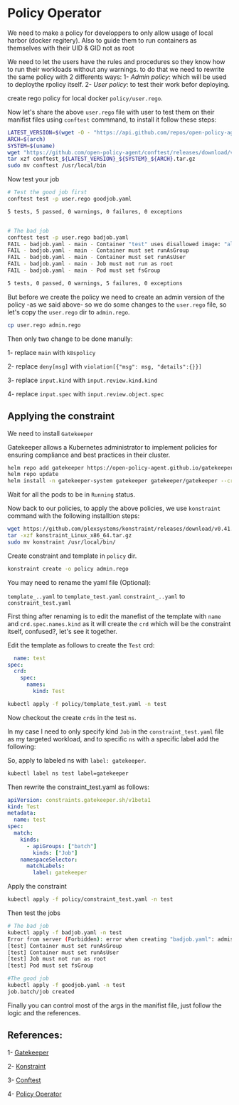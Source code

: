 # Policy Operator

We need to make a policy for developpers to only allow usage of local harbor (docker regitery). Also to guide them to run containers as themselves with their UID & GID not as root 

We need to let the users have the rules and procedures so they know how to run their workloads without any warnings. to do that we need to rewrite the same policy with 2 differents ways:
1- *Admin policy*: which will be used to deploythe rpolicy itself. 
2- *User policy*: to test their work befor deploying.

create rego policy for local docker `policy/user.rego`.

Now let's share the above `user.rego` file with user to test them on their manifist files using `conftest` commmand, to install it follow these steps:

```bash
LATEST_VERSION=$(wget -O - "https://api.github.com/repos/open-policy-agent/conftest/releases/latest" | grep '"tag_name":' | sed -E 's/.*"([^"]+)".*/\1/' | cut -c 2-)
ARCH=$(arch)
SYSTEM=$(uname)
wget "https://github.com/open-policy-agent/conftest/releases/download/v${LATEST_VERSION}/conftest_${LATEST_VERSION}_${SYSTEM}_${ARCH}.tar.gz"
tar xzf conftest_${LATEST_VERSION}_${SYSTEM}_${ARCH}.tar.gz
sudo mv conftest /usr/local/bin
```

Now test your job

```bash
# Test the good job first
conftest test -p user.rego goodjob.yaml 

5 tests, 5 passed, 0 warnings, 0 failures, 0 exceptions


# The bad job
conftest test -p user.rego badjob.yaml 
FAIL - badjob.yaml - main - Container "test" uses disallowed image: "alpine"
FAIL - badjob.yaml - main - Container must set runAsGroup
FAIL - badjob.yaml - main - Container must set runAsUser
FAIL - badjob.yaml - main - Job must not run as root
FAIL - badjob.yaml - main - Pod must set fsGroup

5 tests, 0 passed, 0 warnings, 5 failures, 0 exceptions
```

But before we create the policy we need to create an admin version of the policy -as we said above- so we do some changes to the `user.rego` file, so let's copy the `user.rego` dir to `admin.rego`.

```bash
cp user.rego admin.rego
```

Then only two change to be done manully:

1- replace `main` with `k8spolicy`

2- replace `deny[msg]` with `violation[{"msg": msg, "details":{}}]`

3- replace `input.kind` with `input.review.kind.kind`

4- replace `input.spec` with `input.review.object.spec`

## Applying the constraint

We need to install `Gatekeeper`

Gatekeeper allows a Kubernetes administrator to implement policies for ensuring compliance and best practices in their cluster.

```bash
helm repo add gatekeeper https://open-policy-agent.github.io/gatekeeper/charts
helm repo update
helm install -n gatekeeper-system gatekeeper gatekeeper/gatekeeper --create-namespace
```

Wait for all the pods to be in `Running` status.

Now back to our policies, to apply the above policies, we use `konstraint` command with the following installtion steps:

```bash
wget https://github.com/plexsystems/konstraint/releases/download/v0.41.0/konstraint_Linux_x86_64.tar.gz
tar -xzf konstraint_Linux_x86_64.tar.gz
sudo mv konstraint /usr/local/bin/
```

Create constraint and template in `policy` dir.

```bash
konstraint create -o policy admin.rego
```

You may need to rename the yaml file (Optional):

`template_..yaml` to `template_test.yaml`
`constraint_..yaml` to `constraint_test.yaml`

First thing after renaming is to edit the manefist of the template with `name` and `crd.spec.names.kind` as it will create the `crd` which will be the constraint itself, confused?, let's see it together.

Edit the template as follows to create the `Test` crd:

```yaml
  name: test
spec:
  crd:
    spec:
      names:
        kind: Test
```

```bash
kubectl apply -f policy/template_test.yaml -n test
```

Now checkout the create `crds` in the test `ns`.

In my case I need to only specify kind `Job` in the `constraint_test.yaml` file as my targeted workload, and to specific `ns` with a specific label add the following:

So, apply to labeled ns with `label: gatekeeper`.

```bash
kubectl label ns test label=gatekeeper
```

Then rewrite the constraint_test.yaml as follows:

```yaml
apiVersion: constraints.gatekeeper.sh/v1beta1
kind: Test
metadata:
  name: test
spec:
  match:
    kinds:
      - apiGroups: ["batch"]
        kinds: ["Job"]
    namespaceSelector:
      matchLabels:
        label: gatekeeper
```

Apply the constraint

```bash
kubectl apply -f policy/constraint_test.yaml -n test 
```

Then test the jobs
```bash
# The bad job
kubectl apply -f badjob.yaml -n test
Error from server (Forbidden): error when creating "badjob.yaml": admission webhook "validation.gatekeeper.sh" denied the request: [test] Container "test" uses disallowed image: "alpine"
[test] Container must set runAsGroup
[test] Container must set runAsUser
[test] Job must not run as root
[test] Pod must set fsGroup

#The good job
kubectl apply -f goodjob.yaml -n test
job.batch/job created
```
Finally you can control most of the args in the manifist file, just follow the logic and the references.

## References:
1- [Gatekeeper](https://github.com/open-policy-agent/gatekeeper)

2- [Konstraint](https://github.com/plexsystems/konstraint)

3- [Conftest](https://www.conftest.dev/install/)

4- [Policy Operator](https://learnk8s.io/kubernetes-policies)
